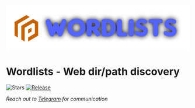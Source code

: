 <img src="static/wordlists.png" alt="Wordlists(light)" width="675px">

Wordlists - Web dir/path discovery 
=========

![Stars](https://img.shields.io/github/stars/4q-u4/Wordlists.svg)
[![Release](https://img.shields.io/github/release/4q-u4/Wordlists.svg)](https://github.com/4q-u4/Wordlists/releases)

*Reach out to [Telegram](https://t.me/aq_u4) for communication*



